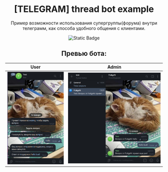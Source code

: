 <h1 align="center"> [TELEGRAM] thread bot example </h1>
<p align="center"> Пример возможности использования супергруппы(форума) внутри телеграмм, как способа удобного общения с клиентами. </p>

<!-- shields -->
<p align="center">
<img alt="Static Badge" src="https://img.shields.io/badge/Python-3.12-blue">
</p>
<!-- shields -->

<!-- ###########################################  ########################################### -->

<h2 align="center">Превью бота:</h2>

| User | Admin |
|--|--|
| ![](https://github.com/ForeverWinterNight/Telegram-threads-bot/blob/main/img/img1.png) | ![](https://github.com/ForeverWinterNight/Telegram-threads-bot/blob/main/img/img2.png) |
